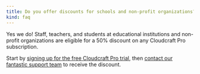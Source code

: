 ```yaml
---
title: Do you offer discounts for schools and non-profit organizations?
kind: faq
---
```


Yes we do! Staff, teachers, and students at educational institutions and non-profit organizations are eligible for a 50% discount on any Cloudcraft Pro subscription.

Start by [signing up for the free Cloudcraft Pro trial][1], then [contact our fantastic support team][2] to receive the discount.

[1]: https://app.cloudcraft.co/signup
[2]: https://app.cloudcraft.co/support
